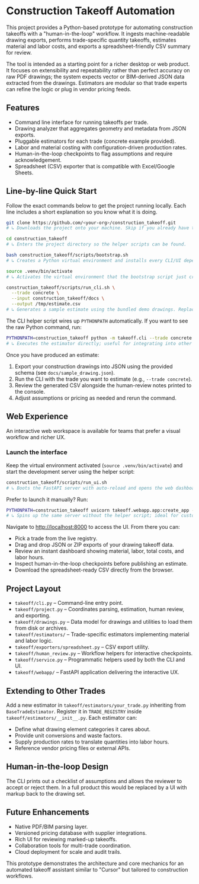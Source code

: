# Construction Takeoff Automation

This project provides a Python-based prototype for automating construction takeoffs with a "human-in-the-loop" workflow. It ingests machine-readable drawing exports, performs trade-specific quantity takeoffs, estimates material and labor costs, and exports a spreadsheet-friendly CSV summary for review.

The tool is intended as a starting point for a richer desktop or web product. It focuses on extensibility and repeatability rather than perfect accuracy on raw PDF drawings; the system expects vector or BIM-derived JSON data extracted from the drawings. Estimators are modular so that trade experts can refine the logic or plug in vendor pricing feeds.

## Features

- Command line interface for running takeoffs per trade.
- Drawing analyzer that aggregates geometry and metadata from JSON exports.
- Pluggable estimators for each trade (concrete example provided).
- Labor and material costing with configuration-driven production rates.
- Human-in-the-loop checkpoints to flag assumptions and require acknowledgement.
- Spreadsheet (CSV) exporter that is compatible with Excel/Google Sheets.

## Line-by-line Quick Start

Follow the exact commands below to get the project running locally. Each line includes a short explanation so you know what it is doing.

```bash
git clone https://github.com/<your-org>/construction_takeoff.git
# ↳ Downloads the project onto your machine. Skip if you already have the repo.

cd construction_takeoff
# ↳ Enters the project directory so the helper scripts can be found.

bash construction_takeoff/scripts/bootstrap.sh
# ↳ Creates a Python virtual environment and installs every CLI/UI dependency.

source .venv/bin/activate
# ↳ Activates the virtual environment that the bootstrap script just created.

construction_takeoff/scripts/run_cli.sh \
  --trade concrete \
  --input construction_takeoff/docs \
  --output /tmp/estimate.csv
# ↳ Generates a sample estimate using the bundled demo drawings. Replace the flags with your own trade/input/output when ready.
```

The CLI helper script wires up `PYTHONPATH` automatically. If you want to see the raw Python command, run:

```bash
PYTHONPATH=construction_takeoff python -m takeoff.cli --trade concrete --input /path/to/drawings --output estimate.csv
# ↳ Executes the estimator directly; useful for integrating into other tooling.
```

Once you have produced an estimate:

1. Export your construction drawings into JSON using the provided schema (see `docs/sample_drawing.json`).
2. Run the CLI with the trade you want to estimate (e.g., `--trade concrete`).
3. Review the generated CSV alongside the human-review notes printed to the console.
4. Adjust assumptions or pricing as needed and rerun the command.

## Web Experience

An interactive web workspace is available for teams that prefer a visual workflow and richer UX.

### Launch the interface

Keep the virtual environment activated (`source .venv/bin/activate`) and start the development server using the helper script:

```bash
construction_takeoff/scripts/run_ui.sh
# ↳ Boots the FastAPI server with auto-reload and opens the web dashboard at http://localhost:8000.
```

Prefer to launch it manually? Run:

```bash
PYTHONPATH=construction_takeoff uvicorn takeoff.webapp.app:create_app --reload
# ↳ Spins up the same server without the helper script; ideal for custom deployment commands.
```

Navigate to [http://localhost:8000](http://localhost:8000) to access the UI. From there you can:

- Pick a trade from the live registry.
- Drag and drop JSON or ZIP exports of your drawing takeoff data.
- Review an instant dashboard showing material, labor, total costs, and labor hours.
- Inspect human-in-the-loop checkpoints before publishing an estimate.
- Download the spreadsheet-ready CSV directly from the browser.

## Project Layout

- `takeoff/cli.py` – Command-line entry point.
- `takeoff/project.py` – Coordinates parsing, estimation, human review, and exporting.
- `takeoff/drawings.py` – Data model for drawings and utilities to load them from disk or archives.
- `takeoff/estimators/` – Trade-specific estimators implementing material and labor logic.
- `takeoff/exporters/spreadsheet.py` – CSV export utility.
- `takeoff/human_review.py` – Workflow helpers for interactive checkpoints.
- `takeoff/service.py` – Programmatic helpers used by both the CLI and UI.
- `takeoff/webapp/` – FastAPI application delivering the interactive UX.

## Extending to Other Trades

Add a new estimator in `takeoff/estimators/your_trade.py` inheriting from `BaseTradeEstimator`. Register it in `TRADE_REGISTRY` inside `takeoff/estimators/__init__.py`. Each estimator can:

- Define what drawing element categories it cares about.
- Provide unit conversions and waste factors.
- Supply production rates to translate quantities into labor hours.
- Reference vendor pricing files or external APIs.

## Human-in-the-loop Design

The CLI prints out a checklist of assumptions and allows the reviewer to accept or reject them. In a full product this would be replaced by a UI with markup back to the drawing set.

## Future Enhancements

- Native PDF/BIM parsing layer.
- Versioned pricing database with supplier integrations.
- Rich UI for reviewing marked-up takeoffs.
- Collaboration tools for multi-trade coordination.
- Cloud deployment for scale and audit trails.

This prototype demonstrates the architecture and core mechanics for an automated takeoff assistant similar to "Cursor" but tailored to construction workflows.
